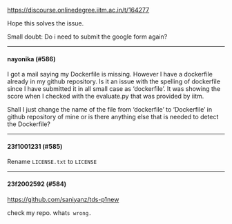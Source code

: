 https://discourse.onlinedegree.iitm.ac.in/t/164277

Hope this solves the issue.</p>
<p>Small doubt: Do i need to submit the google form again?</p><hr>

<h4>nayonika (#586)</h4>
<p>I got a mail saying my Dockerfile is missing. However I have a dockerfile already in my github repository. Is it an issue with the spelling of dockerfile since I have submitted it in all small case as ‘dockerfile’. It was showing the score when I checked with the evaluate.py that was provided by iitm.</p>
<p>Shall I just change the name of the file from ‘dockerfile’ to ‘Dockerfile’ in github repository of mine or is there anything else that is needed to detect the Dockerfile?</p><hr>

<h4>23f1001231 (#585)</h4>
<p>Rename <code>LICENSE.txt</code> to <code>LICENSE</code></p><hr>

<h4>23f2002592 (#584)</h4>
<p><a href="https://github.com/saniyanz/tds-p1new" rel="noopener nofollow ugc">https://github.com/saniyanz/tds-p1new</a></p>
<p>check my repo. what<code>s wrong.